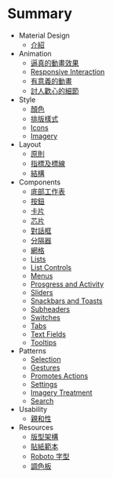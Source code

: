 # Summary

* Material Design 
	* [介紹](material-design-introduction.md)
* Animation
	* [逼真的動畫效果](animation-authentic-motion.md)
	* [Responsive Interaction](animation-responsive-interaction.md)
	* [有意義的動畫](animation-meaningful-transitions.md)
	* [討人歡心的細節](animation-delightful-details.md)
* Style
	* [顏色](style-color.md)
	* [排版樣式](style-typography.md)
	* [Icons](style-icons.md)
	* [Imagery](style-imagery.md)
* Layout
	* [原則](layout-principles.md)
	* [指標及標線](layout-metrics-and-keylines.md)
	* [結構](layout-structure.md)
* Components
	* [底部工作表](components-bottom-sheets.md)
	* [按鈕](components-buttons.md)
	* [卡片](components-cards.md)
	* [芯片](components-chips.md)
	* [對話框](components-dialogs.md)
	* [分隔器](components-dividers.md)
	* [網格](components-grids.md)
	* [Lists](components-lists.md)
	* [List Controls](components-list-controls.md)
	* [Menus](components-menus.md)
	* [Prosgress and Activity](components-prosgress-and-activity.md)
	* [Sliders](components-sliders.md)
	* [Snackbars and Toasts](components-snackbars-and-toasts.md)
	* [Subheaders](components-subheaders.md)
	* [Switches](components-switches.md)
	* [Tabs](components-tabs.md)
	* [Text Fields](components-text-fields.md)
	* [Tooltips](components-tooltips.md)
* Patterns
	* [Selection](patterns-selection.md)
	* [Gestures](patterns-gestures.md)
	* [Promotes Actions](patterns-promotes-actions.md)
	* [Settings](patterns-settings.md)
	* [Imagery Treatment](patterns-imagery-treatment.md)
	* [Search](patterns-search.md)
* Usability
	* [親和性](usability-accessibility.md)
* Resources
	* [版型架構](resources-layout-templates.md)
	* [貼紙範本](resources-sticker-sheets.md)
	* [Roboto 字型](resources-roboto-font.md)
	* [調色板](resources-color-palettes.md)












 









